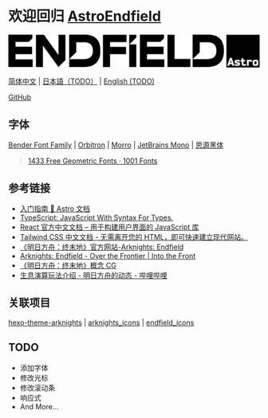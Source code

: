 # 欢迎回归 [AstroEndfield](https://astro.endfield.icu/)

![](./public/assets/img/astro-endfield-logo.svg)

[简体中文](./README.md)
| [日本語（TODO）](./README.ja.md)
| [English (TODO)](./README.en.md)

[GitHub](https://github.com/Yue-plus/astro-endfield)

## 字体

[Bender Font Family](https://www.1001fonts.com/bender-font.html)
| [Orbitron](https://fonts.google.com/specimen/Orbitron)
| [Morro](https://freedafonts.com/morro-font/)
| [JetBrains Mono](https://www.jetbrains.com/lp/mono/)
| [思源黑体](https://github.com/adobe-fonts/source-han-sans/blob/master/README-CN.md)

> [1433 Free Geometric Fonts · 1001 Fonts](https://www.1001fonts.com/geometric-fonts.html)

## 参考链接

- [入门指南 🚀 Astro 文档](https://docs.astro.build/zh-cn/getting-started/)
- [TypeScript: JavaScript With Syntax For Types.](https://www.typescriptlang.org/zh/)
- [React 官方中文文档 – 用于构建用户界面的 JavaScript 库](https://zh-hans.reactjs.org/)
- [Tailwind CSS 中文文档 - 无需离开您的 HTML，即可快速建立现代网站。](https://www.tailwindcss.cn/)
- [《明日方舟：终末地》官方网站-Arknights: Endfield](https://endfield.hypergryph.com/)
- [Arknights: Endfield - Over the Frontier | Into the Front](https://endfield.hypergryph.global/)
- [《明日方舟：终末地》概念 CG](https://www.bilibili.com/video/BV1iF411s7vc/)
- [生息演算玩法介绍 - 明日方舟的动态 - 哔哩哔哩](https://www.bilibili.com/opus/755407004356313202)

## 关联项目

[hexo-theme-arknights](https://github.com/Yue-plus/hexo-theme-arknights)
| [arknights_icons](https://github.com/Yue-plus/arknights_icons)
| [endfield_icons](https://github.com/Yue-plus/endfield_icons)


## TODO

- 添加字体
- 修改光标
- 修改滚动条
- 响应式
- And More...